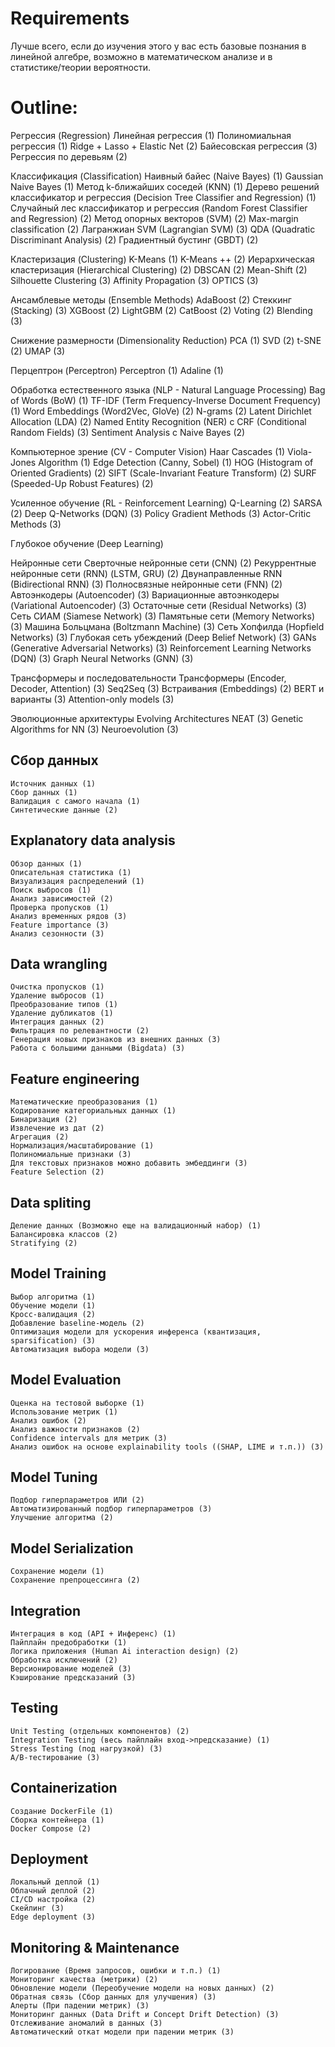# Requirements

Лучше всего, если до изучения этого у вас есть базовые познания в линейной алгебре, возможно в математическом анализе и в статистике/теории вероятности.
# Outline:
Регрессия (Regression) 
Линейная регрессия (1) Полиномиальная регрессия (1) Ridge + Lasso + Elastic Net (2) Байесовская регрессия (3) Регрессия по деревьям (2)

Классификация (Classification) Наивный байес (Naive Bayes) (1) Gaussian Naive Bayes (1) Метод k-ближайших соседей (KNN) (1) Дерево решений классификатор и регрессия (Decision Tree Classifier and Regression) (1) Случайный лес классификатор и регрессия (Random Forest Classifier and Regression) (2) Метод опорных векторов (SVM) (2) Max-margin classification (2) Лагранжиан SVM (Lagrangian SVM) (3) QDA (Quadratic Discriminant Analysis) (2) Градиентный бустинг (GBDT) (2)

Кластеризация (Clustering) K-Means (1) K-Means ++ (2) Иерархическая кластеризация (Hierarchical Clustering) (2) DBSCAN (2) Mean-Shift (2) Silhouette Clustering (3) Affinity Propagation (3) OPTICS (3)

Ансамблевые методы (Ensemble Methods) AdaBoost (2) Стеккинг (Stacking) (3) XGBoost (2) LightGBM (2) CatBoost (2) Voting (2) Blending (3)

Снижение размерности (Dimensionality Reduction) PCA (1) SVD (2) t-SNE (2) UMAP (3)

Перцептрон (Perceptron) Perceptron (1) Adaline (1)

Обработка естественного языка (NLP - Natural Language Processing) Bag of Words (BoW) (1) TF-IDF (Term Frequency-Inverse Document Frequency) (1) Word Embeddings (Word2Vec, GloVe) (2) N-grams (2) Latent Dirichlet Allocation (LDA) (2) Named Entity Recognition (NER) с CRF (Conditional Random Fields) (3) Sentiment Analysis с Naive Bayes (2)

Компьютерное зрение (CV - Computer Vision) Haar Cascades (1) Viola-Jones Algorithm (1) Edge Detection (Canny, Sobel) (1) HOG (Histogram of Oriented Gradients) (2) SIFT (Scale-Invariant Feature Transform) (2) SURF (Speeded-Up Robust Features) (2)

Усиленное обучение (RL - Reinforcement Learning) Q-Learning (2) SARSA (2) Deep Q-Networks (DQN) (3) Policy Gradient Methods (3) Actor-Critic Methods (3)

Глубокое обучение (Deep Learning)

Нейронные сети Сверточные нейронные сети (CNN) (2) Рекуррентные нейронные сети (RNN) (LSTM, GRU) (2) Двунаправленные RNN (Bidirectional RNN) (3) Полносвязные нейронные сети (FNN) (2) Автоэнкодеры (Autoencoder) (3) Вариационные автоэнкодеры (Variational Autoencoder) (3) Остаточные сети (Residual Networks) (3) Сеть СИАМ (Siamese Network) (3) Памятьные сети (Memory Networks) (3) Машина Больцмана (Boltzmann Machine) (3) Сеть Хопфилда (Hopfield Networks) (3) Глубокая сеть убеждений (Deep Belief Network) (3) GANs (Generative Adversarial Networks) (3) Reinforcement Learning Networks (DQN) (3) Graph Neural Networks (GNN) (3)

Трансформеры и последовательности Трансформеры (Encoder, Decoder, Attention) (3) Seq2Seq (3) Встраивания (Embeddings) (2) BERT и варианты (3) Attention-only models (3)

Эволюционные архитектуры Evolving Architectures NEAT (3) Genetic Algorithms for NN (3) Neuroevolution (3)
## Сбор данных
	Источник данных (1)
    Сбор данных (1)
    Валидация с самого начала (1)
	Синтетические данные (2)

## Explanatory data analysis
    Обзор данных (1)
    Описательная статистика (1)
    Визуализация распределений (1)
    Поиск выбросов (1)
    Анализ зависимостей (2)
    Проверка пропусков (1)
    Анализ временных рядов (3)
    Feature importance (3)
    Анализ сезонности (3)

## Data wrangling
    Очистка пропусков (1)
    Удаление выбросов (1)
    Преобразование типов (1)
    Удаление дубликатов (1)
    Интеграция данных (2)
    Фильтрация по релевантности (2)
    Генерация новых признаков из внешних данных (3)
    Работа с большими данными (Bigdata) (3)

## Feature engineering
    Математические преобразования (1)
    Кодирование категориальных данных (1)
    Бинаризация (2)
    Извлечение из дат (2)
    Агрегация (2)
    Нормализация/масштабирование (1)
    Полиномиальные признаки (3)
    Для текстовых признаков можно добавить эмбеддинги (3)
    Feature Selection (2)

## Data spliting
    Деление данных (Возможно еще на валидационный набор) (1)
    Балансировка классов (2)
    Stratifying (2)

## Model Training
    Выбор алгоритма (1)
    Обучение модели (1)
    Кросс-валидация (2)
    Добавление baseline-модель (2)
    Оптимизация модели для ускорения инференса (квантизация, sparsification) (3)
    Автоматизация выбора модели (3)

## Model Evaluation
    Оценка на тестовой выборке (1)
    Использование метрик (1)
    Анализ ошибок (2)
    Анализ важности признаков (2)
    Confidence intervals для метрик (3)
    Анализ ошибок на основе explainability tools ((SHAP, LIME и т.п.)) (3)

## Model Tuning
    Подбор гиперпараметров ИЛИ (2)
    Автоматизированный подбор гиперпараметров (3)
    Улучшение алгоритма (2)

## Model Serialization
    Сохранение модели (1)
    Сохранение препроцессинга (2)

## Integration
    Интеграция в код (API + Инференс) (1)
    Пайплайн предобработки (1)
    Логика приложения (Human Ai interaction design) (2)
    Обработка исключений (2)
    Версионирование моделей (3)
    Кэширование предсказаний (3)

## Testing
    Unit Testing (отдельных компонентов) (2)
    Integration Testing (весь пайплайн вход->предсказание) (1)
    Stress Testing (под нагрузкой) (3)
    A/B-тестирование (3)

## Containerization
    Создание DockerFile (1)
    Сборка контейнера (1)
    Docker Compose (2)

## Deployment
    Локальный деплой (1)
    Облачный деплой (2)
    CI/CD настройка (2)
    Скейлинг (3)
    Edge deployment (3)

## Monitoring & Maintenance
    Логирование (Время запросов, ошибки и т.п.) (1)
    Мониторинг качества (метрики) (2)
    Обновление модели (Переобучение модели на новых данных) (2)
    Обратная связь (Сбор данных для улучшения) (3)
    Алерты (При падении метрик) (3)
    Мониторинг данных (Data Drift и Concept Drift Detection) (3)
    Отслеживание аномалий в данных (3)
    Автоматический откат модели при падении метрик (3)
